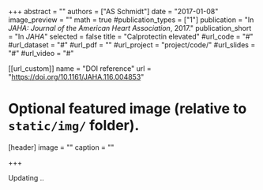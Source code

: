 +++
abstract = ""
authors = ["AS Schmidt"]
date = "2017-01-08"
image_preview = ""
math = true
#publication_types = ["1"]
publication = "In *JAHA: Journal of the American Heart Association*, 2017."
publication_short = "In *JAHA*"
selected = false
title = "Calprotectin elevated"
#url_code = "#"
#url_dataset = "#"
#url_pdf = ""
#url_project = "project/code/"
#url_slides = "#"
#url_video = "#"

[[url_custom]]
name = "DOI reference"
url = "https://doi.org/10.1161/JAHA.116.004853"

# Optional featured image (relative to `static/img/` folder).
[header]
image = ""
caption = ""

+++

Updating ..
